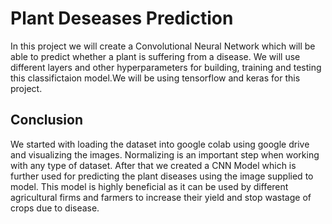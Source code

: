 # Plant Deseases Prediction

In this project we will create a Convolutional Neural Network which will be able to predict whether a plant is suffering from a disease. We will use different layers and other hyperparameters for building, training and testing this classifictaion model.We will be using tensorflow and keras for this project.


## Conclusion


We started with loading the dataset into google colab using google drive and visualizing the images. Normalizing is an important step when working with any type of dataset. After that we created a CNN Model which is further used for predicting the plant diseases using the image supplied to model. This model is highly beneficial as it can be used by different agricultural firms and farmers to increase their yield and stop wastage of crops due to disease.
